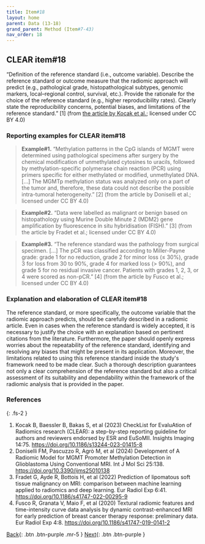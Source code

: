 ```yaml
---
title: Item#18
layout: home
parent: Data (13-18)
grand_parent: Method (Item#7-43)
nav_order: 18
---
```


## CLEAR item#18


“Definition of the reference standard (i.e., outcome variable). Describe the reference standard or outcome measure that the radiomic approach will predict (e.g., pathological grade, histopathological subtypes, genomic markers, local–regional control, survival, etc.). Provide the rationale for the choice of the reference standard (e.g., higher reproducibility rates). Clearly state the reproducibility concerns, potential biases, and limitations of the reference standard.” [1] (from [the article by Kocak et al.](https://insightsimaging.springeropen.com/articles/10.1186/s13244-023-01415-8); licensed under CC BY 4.0)


### Reporting examples for CLEAR item#18

> **Example#1.** “Methylation patterns in the CpG islands of MGMT were determined using pathological specimens after surgery by the chemical modification of unmethylated cytosines to uracils, followed by methylation-specific polymerase chain reaction (PCR) using primers specific for either methylated or modified, unmethylated DNA. […] The MGMTp methylation status was analyzed only on a part of the tumor and, therefore, these data could not describe the possible intra-tumoral heterogeneity.” [2] (from the article by Doniselli et al.; licensed under CC BY 4.0)

> **Example#2.** “Data were labelled as malignant or benign based on histopathology using Murine Double Minute 2 (MDM2) gene amplification by fluorescence in situ hybridisation (FISH).” [3] (from the article by Fradet et al.; licensed under CC BY 4.0)

> **Example#3.** “The reference standard was the pathology from surgical specimen. […] The pCR was classified according to Miller-Payne grade: grade 1 for no reduction, grade 2 for minor loss (≤ 30%), grade 3 for loss from 30 to 90%, grade 4 for marked loss (> 90%), and grade 5 for no residual invasive cancer. Patients with grades 1, 2, 3, or 4 were scored as non-pCR.” [4] (from the article by Fusco et al.; licensed under CC BY 4.0)

### Explanation and elaboration of CLEAR item#18

The reference standard, or more specifically, the outcome variable that the radiomic approach predicts, should be carefully described in a radiomic article. Even in cases when the reference standard is widely accepted, it is necessary to justify the choice with an explanation based on pertinent citations from the literature. Furthermore, the paper should openly express worries about the repeatability of the reference standard, identifying and resolving any biases that might be present in its application. Moreover, the limitations related to using this reference standard inside the study's framework need to be made clear. Such a thorough description guarantees not only a clear comprehension of the reference standard but also a critical assessment of its suitability and dependability within the framework of the radiomic analysis that is provided in the paper.

### References

{: .fs-2 }

1. 	Kocak B, Baessler B, Bakas S, et al (2023) CheckList for EvaluAtion of Radiomics research (CLEAR): a step-by-step reporting guideline for authors and reviewers endorsed by ESR and EuSoMII. Insights Imaging 14:75. https://doi.org/10.1186/s13244-023-01415-8
2. 	Doniselli FM, Pascuzzo R, Agrò M, et al (2024) Development of A Radiomic Model for MGMT Promoter Methylation Detection in Glioblastoma Using Conventional MRI. Int J Mol Sci 25:138. https://doi.org/10.3390/ijms25010138
3. 	Fradet G, Ayde R, Bottois H, et al (2022) Prediction of lipomatous soft tissue malignancy on MRI: comparison between machine learning applied to radiomics and deep learning. Eur Radiol Exp 6:41. https://doi.org/10.1186/s41747-022-00295-9
4. 	Fusco R, Granata V, Maio F, et al (2020) Textural radiomic features and time-intensity curve data analysis by dynamic contrast-enhanced MRI for early prediction of breast cancer therapy response: preliminary data. Eur Radiol Exp 4:8. https://doi.org/10.1186/s41747-019-0141-2

[Back](https://radiomic.github.io/CLEAR-E3/docs/Item2.html){: .btn .btn-purple .mr-5 }
[Next](https://radiomic.github.io/CLEAR-E3/docs/Item4.html){: .btn .btn-purple   }
